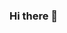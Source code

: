 ### Hi there 👋

<!--
**theickythegreat/theickythegreat** is a ✨ _special_ ✨ repository because its `README.md` (this file) appears on your GitHub profile.

Here are some ideas to get you started:

- 🔭 I’m currently working on Front End coding bootcamp with Promineo...
- 🌱 I’m currently learning Java Script...
- 🤔 I’m looking for any sage advice on Front End coding for a n00b ;)...
- 💬 Ask me about hammocks, camping or ancestral skills (those are my nerd buttons)...
- 😄 Pronouns: she/they...
- ⚡ Bears, beets, battlestar Galactica...
-->
